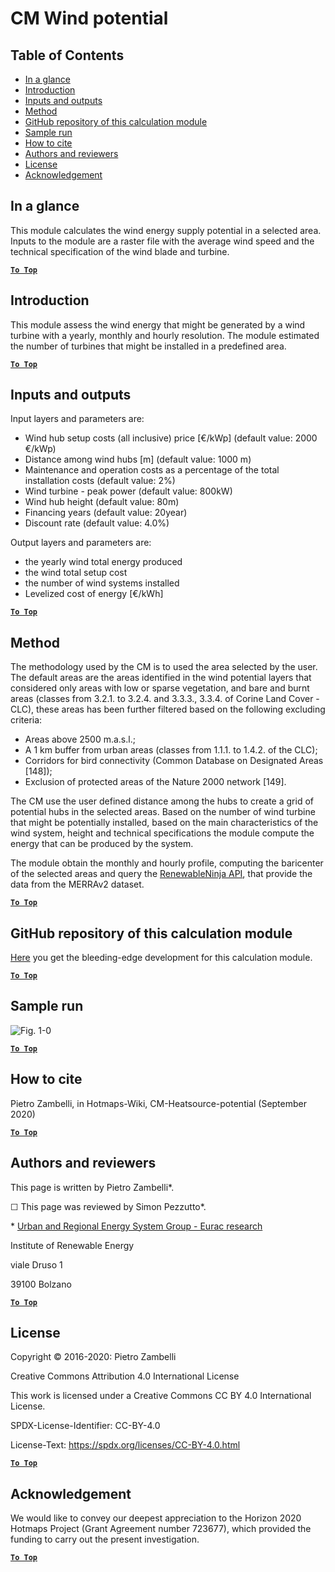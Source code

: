 # CM Wind potential

## Table of Contents
* [In a glance](#in-a-glance)
* [Introduction](#introduction)
* [Inputs and outputs](#inputs-and-outputs)
* [Method](#method)
* [GitHub repository of this calculation module](#github-repository-of-this-calculation-module)
* [Sample run](#sample-run)
* [How to cite](#how-to-cite)
* [Authors and reviewers](#authors-and-reviewers)
* [License](#license)
* [Acknowledgement](#acknowledgement)

## In a glance

This module calculates the wind energy supply potential in a selected area. Inputs to the module are a raster file with the average wind speed and the technical specification of the wind blade and turbine.

[**`To Top`**](#table-of-contents)

## Introduction

This module assess the wind energy that might be generated by a wind turbine with a yearly, monthly and hourly resolution.
The module estimated the number of turbines that might be installed in a predefined area.



[**`To Top`**](#table-of-contents)

## Inputs and outputs

Input layers and parameters are:
- Wind hub setup costs (all inclusive) price [€/kWp] (default value: 2000 €/kWp)
- Distance among wind hubs [m] (default value: 1000 m)
- Maintenance and operation costs as a percentage of the total installation costs (default value: 2%)
- Wind turbine - peak power (default value: 800kW)
- Wind hub height (default value: 80m)
- Financing years (default value: 20year)
- Discount rate (default value: 4.0%)

Output layers and parameters are:
- the yearly wind total energy produced
- the wind total setup cost
- the number of wind systems installed
- Levelized cost of energy [€/kWh]


[**`To Top`**](#table-of-contents)

## Method

The methodology used by the CM is to used the area selected by the user. The default areas are the areas identified in the wind potential layers that considered only areas with low or sparse vegetation, and bare and burnt areas (classes from 3.2.1. to 3.2.4. and 3.3.3., 3.3.4. of Corine Land Cover - CLC), these areas has been further filtered based on the following excluding criteria:
- Areas above 2500 m.a.s.l.;
- A 1 km buffer from urban areas (classes from 1.1.1. to 1.4.2. of the CLC);
- Corridors for bird connectivity (Common Database on Designated Areas [148]);
- Exclusion of protected areas of the Nature 2000 network [149].

The CM use the user defined distance among the hubs to create a grid of potential hubs in the selected areas.
Based on the number of wind turbine that might be potentially installed, based on the main characteristics of the wind system, height and technical specifications the module compute the energy that can be produced by the system. 

The module obtain the monthly and hourly profile, computing the baricenter of the selected areas and query the [RenewableNinja API](https://www.renewables.ninja/), that provide the data from the MERRAv2 dataset.

[**`To Top`**](#table-of-contents)


## GitHub repository of this calculation module

[Here](https://github.com/HotMaps/wind_potential) you get the bleeding-edge development for this calculation module.

[**`To Top`**](#table-of-contents)

## Sample run

![Fig. 1-0](https://wiki.hotmaps.hevs.ch/en/CM-Heatsource-potential/cm-heat.png "Execute the Wind CM")


[**`To Top`**](#table-of-contents)

## How to cite

Pietro Zambelli, in Hotmaps-Wiki, CM-Heatsource-potential (September 2020)

[**`To Top`**](#table-of-contents)

## Authors and reviewers

This page is written by Pietro Zambelli\*.

&#9744; This page was reviewed by Simon Pezzutto\*.

\* [Urban and Regional Energy System Group - Eurac research](https://www.eurac.edu/)

Institute of Renewable Energy

viale Druso 1

39100 Bolzano


[**`To Top`**](#table-of-contents)

## License

Copyright © 2016-2020: Pietro Zambelli

Creative Commons Attribution 4.0 International License

This work is licensed under a Creative Commons CC BY 4.0 International License.

SPDX-License-Identifier: CC-BY-4.0

License-Text: https://spdx.org/licenses/CC-BY-4.0.html

[**`To Top`**](#table-of-contents)

## Acknowledgement

We would like to convey our deepest appreciation to the Horizon 2020 Hotmaps Project (Grant Agreement number 723677), which provided the funding to carry out the present investigation.

[**`To Top`**](#table-of-contents)
